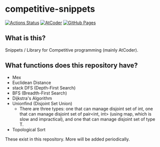 # competitive-snippets

[![Actions Status](https://github.com/Kyure-A/competitive-snippets/workflows/verify/badge.svg)](https://github.com/Kyure-A/competitive-snippets/actions) 
[![AtCoder](https://badgen.org/img/atcoder/kyre/rating/algorithm?style=flat)](https://atcoder.jp/users/kyre?contestType=algo)
[![GitHub Pages](https://img.shields.io/static/v1?label=GitHub+Pages&message=+&color=brightgreen&logo=github&style=flat)](https://kyure-a.github.io/competitive-snippets/)


## What is this?

Snippets / Library for Competitive programming (mainly AtCoder).

## What functions does this repository have?

- Mex
- Euclidean Distance
- stack DFS (Depth-First Search) 
- BFS (Breadth-First Search)
- Dijkstra's Algorithm
- Unionfind (Disjoint Set Union)
  - There are three types: one that can manage disjoint set of int, one that can manage disjoint set of pair<int, int> (using map, which is slow and impractical), and one that can manage disjoint set of type T.
- Topological Sort

These exist in this repository. More will be added periodically.
